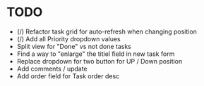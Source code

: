 # TODO

- (/) Refactor task grid for auto-refresh when changing position
- (/) Add all Priority dropdown values
- Split view for "Done" vs not done tasks
- Find a way to "enlarge" the titiel field in new task form
- Replace dropdown for two button for UP / Down position
- Add comments / update
- Add order field for Task order desc



